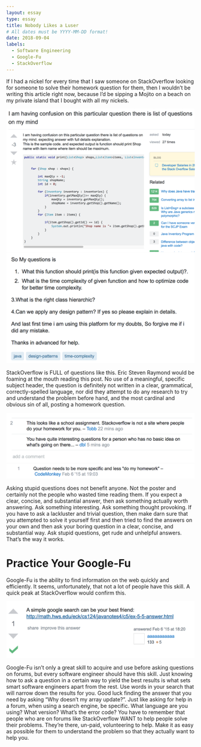 ```yaml
---
layout: essay
type: essay
title: Nobody Likes a Luser
# All dates must be YYYY-MM-DD format!
date: 2018-09-04
labels:
  - Software Engineering
  - Google-Fu
  - StackOverflow
---
```


If I had a nickel for every time that I saw someone on StackOverflow looking for someone to solve their homework question for them, then I wouldn’t be writing this article right now, because I’d be sipping a Mojito on a beach on my private island that I bought with all my nickels.

<center><img class="ui medium image" src="../images/question1.png">
<img class="ui medium image" src="../images/question2.png"></center>

StackOverflow is FULL of questions like this.  Eric Steven Raymond would be foaming at the mouth reading this post. No use of a meaningful, specific subject header, the question is definitely not written in a clear, grammatical, correctly-spelled language, nor did they attempt to do any research to try and understand the problem before hand, and the most cardinal and obvious sin of all, posting a homework question.

<center><img class="ui image" src="../images/comment.png">
<img class="ui image" src="../images/comment2.png"></center>

Asking stupid questions does not benefit anyone. Not the poster and certainly not the people who wasted time reading them. If you expect a clear, concise, and substantial answer, then ask something actually worth answering. Ask something interesting. Ask something thought provoking. If you have to ask a lackluster and trivial question, then make darn sure that you attempted to solve it yourself first and then tried to find the answers on your own and then ask your boring question in a clear, concise, and substantial way. Ask stupid questions, get rude and unhelpful answers.  That’s the way it works.


# Practice Your Google-Fu
Google-Fu is the ability to find information on the web quickly and efficiently. It seems, unfortunately, that not a lot of people have this skill. A quick peak at StackOverflow would confirm this.

<center><img class="ui medium image" src="../images/google.png"></center>

Google-Fu isn’t only a great skill to acquire and use before asking questions on forums, but every software engineer should have this skill. Just knowing how to ask a question in a certain way to yield the best results is what sets smart software engineers apart from the rest. Use words in your search that will narrow down the results for you. Good luck finding the answer that you need by asking “Why doesn’t my array update?”.  Just like asking for help in a forum, when using a search engine, be specific. What language are you using? What version? What’s the error code? You have to remember that people who are on forums like StackOverflow WANT to help people solve their problems. They’re there, un-paid, volunteering to help. Make it as easy as possible for them to understand the problem so that they actually want to help you. 



